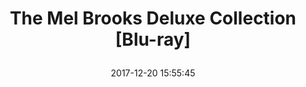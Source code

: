 ---
title: > #shorten me
  The Mel Brooks Deluxe Collection [Blu-ray]
name: >
  The Mel Brooks Deluxe Collection [Blu-ray]
date: "2017-12-20 15:55:45"
buy_now: "https://www.amazon.com/Mel-Brooks-Deluxe-Collection-Blu-ray/dp/B0766BVWZ2?SubscriptionId=AKIAIA5RBQIWQVTCUEUQ&tag=coldcutdeals-20&linkCode=xm2&camp=2025&creative=165953&creativeASIN=B0766BVWZ2"
description_markdown: >-

  The Mel Brooks Deluxe Collection [Blu-ray]
tweet_id_str: "943510238984011777"
price: "$99.99"
list_price: "$99.99"
deal_price: "$26.99"
you_save: "$73.00 (73%)"
asin: "B0766BVWZ2"
image: "https://images-na.ssl-images-amazon.com/images/I/519LIWX6MWL.jpg"
---